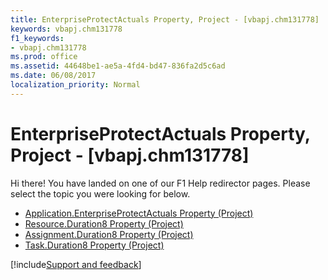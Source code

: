 ```yaml
---
title: EnterpriseProtectActuals Property, Project - [vbapj.chm131778]
keywords: vbapj.chm131778
f1_keywords:
- vbapj.chm131778
ms.prod: office
ms.assetid: 44648be1-ae5a-4fd4-bd47-836fa2d5c6ad
ms.date: 06/08/2017
localization_priority: Normal
---
```



# EnterpriseProtectActuals Property, Project - [vbapj.chm131778]

Hi there! You have landed on one of our F1 Help redirector pages. Please select the topic you were looking for below.

- [Application.EnterpriseProtectActuals Property (Project)](http://msdn.microsoft.com/library/99880223-194c-39de-aed0-068b3eb0a96b%28Office.15%29.aspx)
- [Resource.Duration8 Property (Project)](http://msdn.microsoft.com/library/7305d9da-68d2-25e8-b83f-593f5c3ed861%28Office.15%29.aspx)
- [Assignment.Duration8 Property (Project)](http://msdn.microsoft.com/library/0be92dfc-bfa2-629f-b7a0-65643ad5902e%28Office.15%29.aspx)
- [Task.Duration8 Property (Project)](http://msdn.microsoft.com/library/dbe9b6a2-6502-f9f5-62a1-bd5b553dd44c%28Office.15%29.aspx)

[!include[Support and feedback](~/includes/feedback-boilerplate.md)]